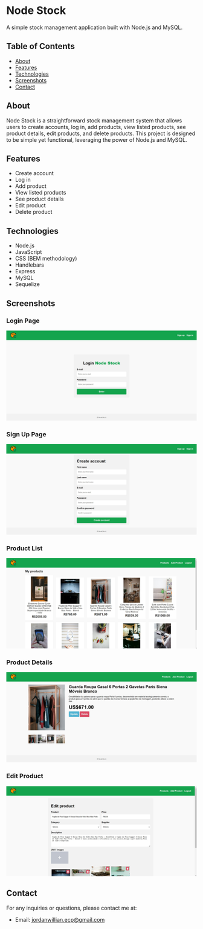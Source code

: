# Node Stock

A simple stock management application built with Node.js and MySQL.

## Table of Contents

- [About](#about)
- [Features](#features)
- [Technologies](#technologies)
- [Screenshots](#screenshots)
- [Contact](#contact)

## About

Node Stock is a straightforward stock management system that allows users to create accounts, log in, add products, view listed products, see product details, edit products, and delete products. This project is designed to be simple yet functional, leveraging the power of Node.js and MySQL.

## Features

- Create account
- Log in
- Add product
- View listed products
- See product details
- Edit product
- Delete product

## Technologies

- Node.js
- JavaScript
- CSS (BEM methodology)
- Handlebars
- Express
- MySQL
- Sequelize

## Screenshots

### Login Page
![Login Page](screens/login.jpg)

### Sign Up Page
![Sign Up Page](screens/signup.jpg)

### Product List
![Product List](screens/productList.jpg)

### Product Details
![Product Details](screens/productDetail.jpg)

### Edit Product
![Edit Product](screens/editProduct.jpg)

## Contact

For any inquiries or questions, please contact me at:

- Email: [jordanwillian.ecp@gmail.com](mailto:jordanwillian.ecp@gmail.com)
